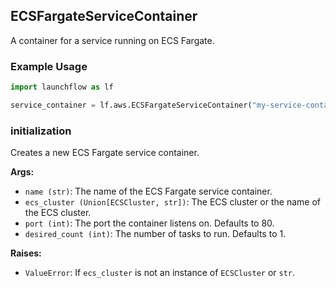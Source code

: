 ## ECSFargateServiceContainer

A container for a service running on ECS Fargate.

### Example Usage
```python
import launchflow as lf

service_container = lf.aws.ECSFargateServiceContainer("my-service-container")
```

### initialization

Creates a new ECS Fargate service container.

**Args:**
- `name (str)`: The name of the ECS Fargate service container.
- `ecs_cluster (Union[ECSCluster, str])`: The ECS cluster or the name of the ECS cluster.
- `port (int)`: The port the container listens on. Defaults to 80.
- `desired_count (int)`: The number of tasks to run. Defaults to 1.

**Raises:**
 - `ValueError`: If `ecs_cluster` is not an instance of `ECSCluster` or `str`.
